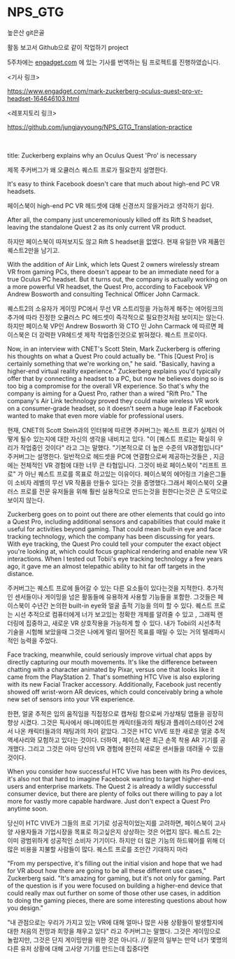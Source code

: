 # NPS_GTG

높은산 git은골

활동 보고서 Github으로 같이 작업하기 project

5주차에는 [engadget.com](https://www.engadget.com/) 에 있는 기사를 번역하는 팀 프로젝트를 진행하였습니다.

<기사 링크> 

https://www.engadget.com/mark-zuckerberg-oculus-quest-pro-vr-headset-164646103.html

<레포지토리 링크>

https://github.com/jungjayyoung/NPS_GTG_Translation-practice
 <br>
 <br>
 <br>
  
  

title: Zuckerberg explains why an Oculus Quest 'Pro' is necessary

제목 주커버그가 왜 오큘러스 퀘스트 프로가 필요한지 설명한다.

It's easy to think Facebook doesn't care that much about high-end PC VR headsets.

페이스북이 high-end PC VR 헤드셋에 대해 신경쓰지 않을거라고 생각하기 쉽다.


After all, the company just unceremoniously killed off its Rift S headset, leaving the standalone Quest 2 as its only current VR product.

하지만 페이스북이 따져보지도 않고 Rift S headset을 없앴다. 현재 유일한 VR 제품인 퀘스트2만을 남기고.

With the addition of Air Link, which lets Quest 2 owners wirelessly stream VR from gaming PCs, there doesn't appear to be an immediate need for a true Oculus PC headset. But it turns out, the company is actually working on a more powerful VR headset, the Quest Pro, according to Facebook VP Andrew Bosworth and consulting Technical Officer John Carmack. 

퀘스트2의 소유자가 게이밍 PC에서 무선 VR 스트리밍을 가능하게 해주는 에어링크의 추가에 따라 진정한 오큘러스 PC 헤드셋이 즉각적으로 필요한것처럼 보이지는 않는다. 하지만  페이스북 VP인  Andrew Bosworth 와 CTO 인 John Carmack 에 따르면 페이스북은 더 강력한 VR헤드셋 제작 작업중인것으로 밝혀졌다. 퀘스트 프로이다.

Now, in an interview with CNET's Scott Stein, Mark Zuckerberg is offering his thoughts on what a Quest Pro could actually be. "This [Quest Pro] is certainly something that we're working on," he said. "Basically, having a higher-end virtual reality experience." Zuckerberg explains you'd typically offer that by connecting a headset to a PC, but now he believes doing so is too big a compromise for the overall VR experience. So that's why the company is aiming for a Quest Pro, rather than a wired "Rift Pro." The company's Air Link technology proved they could make wireless VR work on a consumer-grade headset, so it doesn't seem a huge leap if Facebook wanted to make that even more viable for professional users. 

현재, CNET의 Scott Stein과의 인터뷰에 따르면 주커버그는 퀘스트 프로가 실제러 어떻게 될수 있는지에 대한 자신의 생각을 내비치고 있다. "이 [퀘스트 프로]는  확실히 우리가 작업중인 것이다" 라고 그는 말했다. "기본적으로 더 높은 수준의 VR경험입니다" 주커버그는 설명한다.  일반적으로 헤드셋을 PC에 연결함으로써 제공하는것들은 , 지금에는 전체적인 VR 경험에 대한 너무 큰 타협입니다. 그것이 바로 페이스북이 "리프트 프로" 가 아닌 퀘스트 프로를 목표로 하고있는 이유이다. 페이스북의 에어링크 기술은그들이 소비자 레벨의 무선 VR 작품을 만들수 있다는 것을 증명했다.그래서 페이스북이 오큘러스 프로를 전문 유저들을 위해 훨씬 실용적으로 만드는것을 원한다는것은 큰 도약으로 보이지 않는다. 

Zuckerberg goes on to point out there are other elements that could go into a Quest Pro, including additional sensors and capabilities that could make it useful for activities beyond gaming. That could mean built-in eye and face tracking technology, which the company has been discussing for years. With eye tracking, the Quest Pro could tell your computer the exact object you're looking at, which could focus graphical rendering and enable new VR interactions. When I tested out Tobii's eye tracking technology a few years ago, it gave me an almost telepathic ability to hit far off targets in the distance.

주커버그는 퀘스트 프로에 들어갈 수 있는 다른 요소들이 있다는것을 지적한다. 추가적인 센서들이나 게이밍을 넘은 활동들에 유용하게 사용할 기능들을 포함한. 그것들은 페이스북이 수년간 논의한 built-in eye와 얼굴 출적 기능을 의미 할 수 있다. 퀘스트 프로는 시선 추적으로 컴퓨터에게 너가 보고있는 정확한 개체를 알려줄 수 있고 , 그래픽 렌더링에 집중하고, 새로운 VR 상호작용을 가능하게 할 수 있다. 내가 Tobii의 시선추적 기술을 시험해 보았을때 그것은 나에게 멀리 떨어진 목표를 때릴 수 있는 거의 텔레파시적인 능력을 주었다.

Face tracking, meanwhile, could seriously improve virtual chat apps by directly capturing our mouth movements. It's like the difference between chatting with a character animated by Pixar, versus one that looks like it came from the PlayStation 2. That's something HTC Vive is also exploring with its new Facial Tracker accessory. Additionally, Facebook just recently showed off wrist-worn AR devices, which could conceivably bring a whole new set of sensors into your VR experience.

한편, 얼굴 추적은 입의 움직임을 직접정으로 캡쳐링 함으로써 가상채팅 앱들을 굉장히 향상 시켰다.  그것은 픽사에서 애니메이트한 캐릭터들과의 채팅과 플레이스테이션 2에서 나온 캐릭터들과의 채팅과의 차이 같았다. 그것은 HTC VIVE 또한 새로운 얼굴 추적 액세사리와 모험하고 있다는 것이다. 더하여 , 페이스북은 최근  손목 착용 AR 기기를 공개했다. 그리고 그것은 아마 당신의 VR 경험에 완전히 새로운 센서들을 데려올 수 있을 것이다. 


When you consider how successful HTC Vive has been with its Pro devices, it's also not that hard to imagine Facebook wanting to target higher-end users and enterprise markets. The Quest 2 is already a wildly successful consumer device, but there are plenty of folks out there willing to pay a lot more for vastly more capable hardware. Just don't expect a Quest Pro anytime soon.

당신이 HTC VIVE가 그들의 프로 기기로 성공적이었는지를 고려하면, 페이스북이 고사양 사용자들과 기업시장을 목표로 하고싶은지 상상하는 것은 어렵지 않다. 퀘스트 2는 이미 광범위하게 성공적인 소비자 기기이다. 하지만 더 많은 기능의 하드웨어를 위해 더 많은 비용을 지불할 사람들이 많다.  퀘스트 프로를 조만간 기대하지 마라

"From my perspective, it's filling out the initial vision and hope that we had for VR about how there are going to be all these different use cases," Zuckerberg said. "It's amazing for gaming, but it's not only for gaming. Part of the question is if you were focused on building a higher-end device that could really max out further on some of those other use cases, in addition to doing the gaming pieces, there are some interesting questions about how you design."

"내 관점으로는 우리가 가지고 있는 VR에 대해 얼마나 많은 사용 상황들이 발생할지에 대한 처음의 전망과 희망을 채우고 있다" 라고 주커버그는 말했다. 그것은 게이밍으로 놀랍지만, 그것은 단지 게이밍만을 위한 것은 아니다.  // 질문의 일부는 만약 너가 몇명의 다른 유저 상황에 대해  고사양 기기를 만드는데 집중다면 

